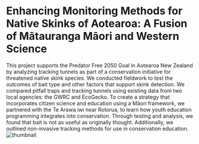 # Enhancing Monitoring Methods for Native Skinks of Aotearoa: A Fusion of Mātauranga Māori and Western Science
This project supports the Predator Free 2050 Goal in Aotearoa New Zealand by analyzing tracking tunnels as part of a conservation initiative for threatened native skink species. We conducted fieldwork to test the outcomes of bait type and other factors that support skink detection. We compared pitfall traps and tracking tunnels using existing data from two local agencies: the GWRC and EcoGecko. To create a strategy that incorporates citizen science and education using a Māori framework, we partnered with the Te Arawa iwi near Rotorua, to learn how youth education programming integrates into conservation. Through testing and analysis, we found that bait is not as useful as originally thought. Additionally, we outlined non-invasive tracking methods for use in conservation education.
![thumbnail](https://github.com/user-attachments/assets/00007492-3095-4352-b4f9-0e48c44d7baa)
